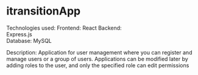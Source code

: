 ﻿# itransitionApp
Technologies used: Frontend: 
React Backend: <br/>
Express.js <br/>
Database: MySQL <br/>

Description: Application for user management where you can register and manage users or a group of users. Applications can be modified later by adding roles to the user, and only the specified role can edit permissions
